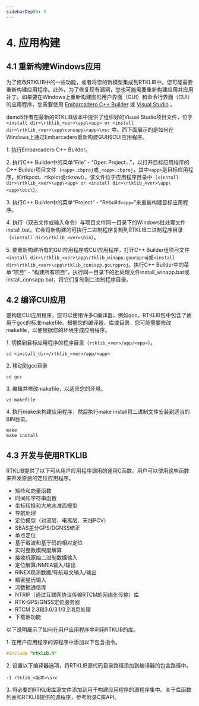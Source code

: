 ```yaml
---
sidebarDepth: 2
---
```


# 4. 应用构建

## 4.1 重新构建Windows应用

为了修改RTKLIB中的一些功能，或者将您的新模型集成到RTKLIB中，您可能需要重新构建应用程序。此外，为了修复现有漏洞，您也可能需要重新构建应用并应用补丁。如果要在Windows上重新构建图形用户界面（GUI）和命令行界面（CUI）的应用程序，您需要使用 [Embarcadero C++ Builder](http://www.embarcadero.com) 或 [Visual Studio](https://visualstudio.microsoft.com) 。

demo5作者在最新的RTKLIB版本中提供了组织好的Visual Studio项目文件，位于 `<install dir>\rtklib_<ver>\app\<app> or <install dir>\rtklib_<ver>\app\consapp\<app>\msc` 中。而下面展示的是如何在Windows上通过Embarcadero重新构建GUI和CUI应用程序。

1.&nbsp;执行Embarcadero C++ Builder。

2.&nbsp;执行C++ Builder中的菜单“File” - “Open Project...”，以打开目标应用程序的C++ Builder项目文件（`<app>.cbproj`或`_<app>.cbproj`，其中`<app>`是目标应用程序，如rtkpost、rtkplot或rtknavi），该文件位于应用程序目录中（`<install dir>\rtklib_<ver>\app\<app> or <install dir>\rtklib_<ver>\app\<app>\bcc\`）。

3.&nbsp;执行C++ Builder中的菜单“Project” - “Rebuild`<app>`”来重新构建目标应用程序。

4.&nbsp;执行（双击文件或输入命令）与项目文件同一目录下的Windows批处理文件install.bat。它会将新构建的可执行二进制程序复制到RTKLIB二进制程序目录（`<install dir>\rtklib_<ver>\bin`）。

5.&nbsp;要重新构建所有的GUI应用程序或CUI应用程序，打开C++ Builder组项目文件`<install dir>\rtklib_<ver>\app\rtklib_winapp.gourppro`j或`<install dir>\rtklib_<ver>\app\rtklib_consapp.gourpproj`。执行C++ Builder中的菜单“项目” - “构建所有项目”。执行同一目录下的批处理文件install_winapp.bat或install_consapp.bat，将它们复制到二进制程序目录。

## 4.2 编译CUI应用

要构建CUI应用程序，您可以使用许多C编译器，例如gcc。RTKLIB包中包含了适用于gcc的标准makefile。根据您的编译器、库或目录，您可能需要修改makefile，以便根据您的环境生成应用程序。

1.&nbsp;切换到目标应用程序的程序目录（`rtklib_<ver>/app/<app>`）。
```shell
cd <install_dir>/rtklib_<ver>/app/<app>
```

2.&nbsp;移动到gcc目录
```shell
cd gcc
```

3.&nbsp;编辑并修改makefile，以适应您的环境。
```shell
vi makefile
```

4.&nbsp;执行make来构建应用程序，然后执行make install将二进制文件安装到适当的BIN目录。
```shell
make
make install
```

## 4.3 开发与使用RTKLIB

RTKLIB提供了以下可从用户应用程序调用的通用C函数。用户可以使用这些函数来开发原创的定位应用程序。

- 矩阵和向量函数
- 时间和字符串函数
- 坐标转换和大地水准面模型
- 导航处理
- 定位模型（对流层、电离层、天线PCV）
- SBAS差分GPS/DGNSS修正
- 单点定位
- 基于载波和基于码的相对定位
- 实时整数模糊度解算
- 接收机原始二进制数据输入
- 定位解算/NMEA输入/输出
- RINEX观测数据/导航电文输入/输出
- 精密星历输入
- 流数据通信库
- NTRIP（通过互联网协议传输RTCM的网络化传输）库
- RTK-GPS/GNSS定位服务器
- RTCM 2.3和3.0/3.1/3.2消息处理
- 下载器功能

以下说明展示了如何在用户应用程序中利用RTKLIB的库。

1.&nbsp;在用户应用程序的源程序中添加以下包含指令。
```c
#include "rtklib.h"
```

2.&nbsp;设置以下编译器选项，将RTKLIB源代码目录路径添加到编译器的包含路径中。
```shell
-I rtklib_<版本>\src
```

3.&nbsp;将必要的RTKLIB库源文件添加到用于构建应用程序的源程序集中。关于库函数列表和RTKLIB提供的源程序，参考附录C库API。
